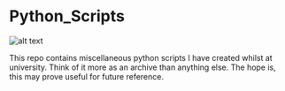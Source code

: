 # Python_Scripts

![alt text](https://octodex.github.com/images/pythocat.png)

This repo contains miscellaneous python scripts I have created whilst at university. Think of it more as an archive than anything else. The hope is, this may prove useful for future reference.
